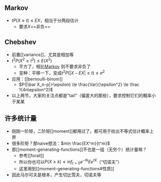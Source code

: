 ## Markov
- $tP(X\ge t)\le EX$，相当于分两段估计
  - 要求$X$==非负==
## Chebshev
- 前置[[variance]]，尤其是相加等
- $t^2P(X^2\ge t^2)\le E(X^2)$
  - 平方了，相比[Markov](#markov) 则不要求非负了
  - 变种：平移一下，变成$t^2P(|X-EX|\ge t)\le \sigma^2$
- 应用：[[bernoulli-binom]]
  - $P(|\bar X_n-p|>\epsilon) \le \frac{Var}{\epsilon^2} \le \frac 1{4n\epsilon^2}$
- 以上两节，大家的关注点都是"tail"（偏差大的那些），要求控制它们的概率小于某某
## 许多统计量
- 刚刚一阶矩，二阶矩[[moment]]都用过了，都可用于给出不等式估计概率上界
- 很多阶矩？那naive想法：$min \frac{EX^m}{t^m}$
- 那[[moment-generating-functions]]不也是一组（无穷个）统计量嘛？
  - 参考[[forall]]
  - 所以你也可以$P(X\ge k)\le inf_{t>0} e^{-tk}Ee^{tX}$（“切诺夫”）
  - 这里用到[[moment-generating-functions#性质]]
- 因此马尔可夫是根本，产生切比雪夫，切诺夫等